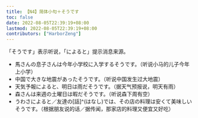 ```yaml
---
title: 【N4】简体小句＋そうです
toc: false
date: 2022-08-05T22:39:19+08:00
lastmod: 2022-08-05T22:39:19+08:00
contributors: ["HarborZeng"]
---
```


「そうです」表示听说，「によると」提示消息来源。

- 馬さんの息子さんは今年小学校に入学するそうです。（听说小马的儿子今年上小学）
- 中国で大きな地震があったそうです。（听说中国发生过大地震）
- 天気予報によると、明日は雨だそうです。（据天气预报说，明天有雨）
- 森さんは来週の土曜日は暇だそうです。（听说森下周有空）
- うわさによると／友達の[話]^(はなし)では、その店の料理は安くて美味しいそうです。（根据朋友说的话／据传闻，那家店的料理又便宜又好吃）

